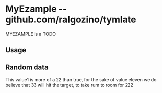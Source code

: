 # MyEzample -- github.com/ralgozino/tymlate

MYEZAMPLE is a TODO

## Usage

## Random data

This value1 is more of a 22
than true, for the sake of value eleven
we do believe that 33
will hit the target, to take rum to
room for 222
